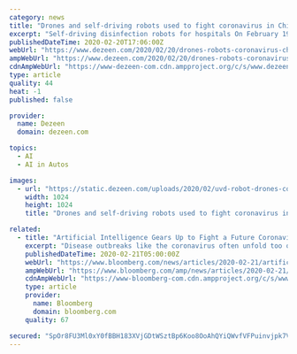 ```yaml
---
category: news
title: "Drones and self-driving robots used to fight coronavirus in China"
excerpt: "Self-driving disinfection robots for hospitals On February 19 2020 it was announced that Danish-designed self-driving UV Disinfection Robots are being shipped to China for use in hospitals. These devices, from UVD Robots, emit concentrated UV-C light from a column of bulbs on top of a wheeled base. The light has a germicidal effect, allowing it ..."
publishedDateTime: 2020-02-20T17:06:00Z
webUrl: "https://www.dezeen.com/2020/02/20/drones-robots-coronavirus-china-technology/"
ampWebUrl: "https://www.dezeen.com/2020/02/20/drones-robots-coronavirus-china-technology/amp/"
cdnAmpWebUrl: "https://www-dezeen-com.cdn.ampproject.org/c/s/www.dezeen.com/2020/02/20/drones-robots-coronavirus-china-technology/amp/"
type: article
quality: 44
heat: -1
published: false

provider:
  name: Dezeen
  domain: dezeen.com

topics:
  - AI
  - AI in Autos

images:
  - url: "https://static.dezeen.com/uploads/2020/02/uvd-robot-drones-coronavirus-china-sq-b-1024x1024.jpg"
    width: 1024
    height: 1024
    title: "Drones and self-driving robots used to fight coronavirus in China"

related:
  - title: "Artificial Intelligence Gears Up to Fight a Future Coronavirus"
    excerpt: "Disease outbreaks like the coronavirus often unfold too quickly for scientists to find a cure. But in the future, artificial intelligence could help researchers do a better job. While it’s probably too late for the fledgling technology to play a major role in the current epidemic,"
    publishedDateTime: 2020-02-21T05:00:00Z
    webUrl: "https://www.bloomberg.com/news/articles/2020-02-21/artificial-intelligence-gears-up-to-fight-a-future-coronavirus"
    ampWebUrl: "https://www.bloomberg.com/amp/news/articles/2020-02-21/artificial-intelligence-gears-up-to-fight-a-future-coronavirus"
    cdnAmpWebUrl: "https://www-bloomberg-com.cdn.ampproject.org/c/s/www.bloomberg.com/amp/news/articles/2020-02-21/artificial-intelligence-gears-up-to-fight-a-future-coronavirus"
    type: article
    provider:
      name: Bloomberg
      domain: bloomberg.com
    quality: 67

secured: "SpOr8FU3Ml0xY0fBBH183XVjGDtWSztBp6Koo8OoAhQYiQWvfVFPuinvjpk7VLZDhr+CPRyoPcilbEabuO+qmdpc5X8vIj0UQcKB35OP8YSDS+OoaMPrXLrXU8CJsMAydAKlDsfjlvoUj6pQ/vh4MloyMPiNXEjBuAoVVnweyzk1BI/tev30a6GhC7vxLqDndpmumpWl2G7viMAKKTynBTAPDjY0vYuV1cvHIRn+ks6lmjOPc5Iqkib5LqhCfBE8CYgNPfKgqHBmH/hfRKNOz6i4fRKqtTaVikp1hLRrzjb3GgmcSy7Tl+SyDThsbEl8;Xkk3LPw17irsm/Rk/N8YEA=="
---
```


